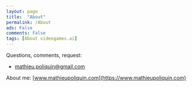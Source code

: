 ```yaml
---
layout: page
title:  "About"
permalink: /About
ads: False
comments: False
tags: [About videogames.ai]
---
```




Questions, comments, request:
*   mathieu.poliquin@gmail.com


About me:
[www.mathieupoliquin.com](https://www.mathieupoliquin.com)